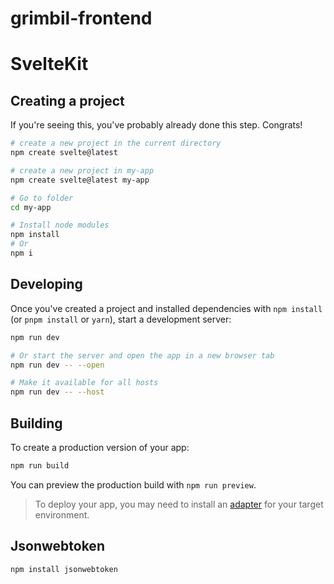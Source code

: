 # grimbil-frontend

# SvelteKit
## Creating a project

If you're seeing this, you've probably already done this step. Congrats!

```bash
# create a new project in the current directory
npm create svelte@latest

# create a new project in my-app
npm create svelte@latest my-app

# Go to folder
cd my-app

# Install node modules
npm install 
# Or
npm i
```

## Developing

Once you've created a project and installed dependencies with `npm install` (or `pnpm install` or `yarn`), start a development server:

```bash
npm run dev

# Or start the server and open the app in a new browser tab
npm run dev -- --open

# Make it available for all hosts
npm run dev -- --host
```

## Building

To create a production version of your app:

```bash
npm run build
```

You can preview the production build with `npm run preview`.

> To deploy your app, you may need to install an [adapter](https://kit.svelte.dev/docs/adapters) for your target environment.

## Jsonwebtoken
```bash
npm install jsonwebtoken
```